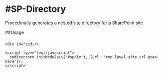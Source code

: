 #SP-Directory
============

Procedurally generates a nested site directory for a SharePoint site

##Usage
###

```
<div id="spdir>

<script type="text/javascript">
  spdirectory.initModule($('#spdir'), {url: 'top level site url goes here'});
</script>
```
